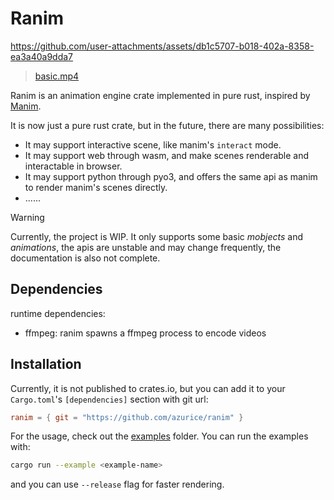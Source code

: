 # Ranim

https://github.com/user-attachments/assets/db1c5707-b018-402a-8358-ea3a40a9dda7

> [basic.mp4](./assets/basic.mp4)

Ranim is an animation engine crate implemented in pure rust, inspired by [Manim](https://github.com/3b1b/manim/tree/master).

It is now just a pure rust crate, but in the future, there are many possibilities:
- It may support interactive scene, like manim's `interact` mode.
- It may support web through wasm, and make scenes renderable and interactable in browser.
- It may support python through pyo3, and offers the same api as manim to render manim's scenes directly.
- ......

> [!WARNING]
> Currently, the project is WIP. It only supports some basic *mobjects* and *animations*, the apis are unstable and may change frequently, the documentation is also not complete.

## Dependencies

runtime dependencies:
- ffmpeg: ranim spawns a ffmpeg process to encode videos

## Installation

Currently, it is not published to crates.io, but you can add it to your `Cargo.toml`'s `[dependencies]` section with git url:

```toml
ranim = { git = "https://github.com/azurice/ranim" }
```

For the usage, check out the [examples](./examples) folder. You can run the examples with:

```bash
cargo run --example <example-name>
```

and you can use `--release` flag for faster rendering.
